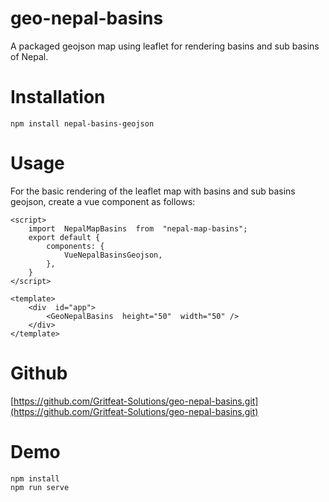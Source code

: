 
# geo-nepal-basins
A packaged geojson map using leaflet for rendering basins and sub basins of Nepal.
# Installation
    npm install nepal-basins-geojson
# Usage
For the basic rendering of the leaflet map with basins and sub basins geojson, create a vue component as follows:

    <script>
	    import  NepalMapBasins  from  "nepal-map-basins";
	    export default {
		    components: {
			    VueNepalBasinsGeojson,
		    },
	    }
    </script>
    
    <template>
	    <div  id="app">
		    <GeoNepalBasins  height="50"  width="50" />
	    </div>
    </template>


# Github
[https://github.com/Gritfeat-Solutions/geo-nepal-basins.git](https://github.com/Gritfeat-Solutions/geo-nepal-basins.git)
# Demo
    npm install
    npm run serve